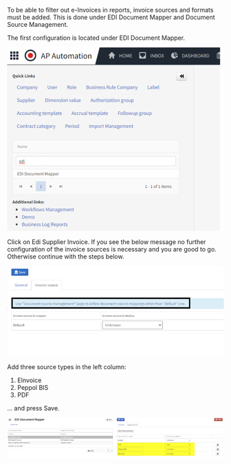 To be able to filter out e-Invoices in reports, invoice sources and formats must be added. This is done under EDI Document Mapper and Document Source Management.

The first configuration is located under EDI Document Mapper.

![](../../images/einv_apa_setup_5.png)

Click on Edi Supplier Invoice. If you see the below message no further configuration of the invoice sources is necessary and you are good to go. Otherwise continue with the steps below.

![](../../images/einv_apa_setup_6.png)

Add three source types in the left column:

1. EInvoice
2. Peppol BIS
3. PDF

... and press Save.

![](../../images/einv_apa_setup_7.png)
